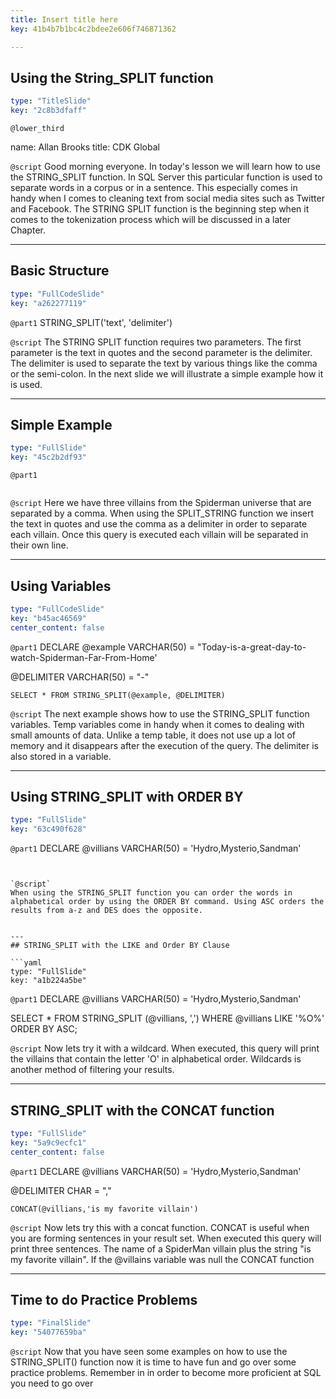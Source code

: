 ```yaml
---
title: Insert title here
key: 41b4b7b1bc4c2bdee2e606f746871362

---
```

## Using the String_SPLIT function

```yaml
type: "TitleSlide"
key: "2c8b3dfaff"
```

`@lower_third`

name: Allan Brooks
title: CDK Global


`@script`
Good morning everyone. In today's lesson we will learn how to use the STRING_SPLIT function. In SQL Server this particular function is used to separate words in a corpus or in a sentence. This especially comes in handy when I comes to cleaning text from social media sites such as Twitter and Facebook. The STRING SPLIT function is the beginning step when it comes to the tokenization process which will be discussed in a later Chapter.


---
## Basic Structure

```yaml
type: "FullCodeSlide"
key: "a262277119"
```

`@part1`
STRING_SPLIT('text', 'delimiter')


`@script`
The STRING SPLIT function requires two parameters. The first parameter is the text in quotes and the second parameter is the delimiter. The delimiter is used to separate the text by various things like the comma or the semi-colon.
In the next slide we will illustrate a simple example how it is used.


---
## Simple Example

```yaml
type: "FullSlide"
key: "45c2b2df93"
```

`@part1`
```STRING_SPLIT('Hydro,Mysterio,Sandman', ',')
```


`@script`
Here we have three villains from the Spiderman universe that are separated by a comma. When using the SPLIT_STRING function we insert the text in quotes and use the comma as a delimiter in order to separate each villain. Once this query is executed each villain will be separated in their own line.


---
## Using Variables

```yaml
type: "FullCodeSlide"
key: "b45ac46569"
center_content: false
```

`@part1`
DECLARE @example VARCHAR(50) = "Today-is-a-great-day-to-watch-Spiderman-Far-From-Home' 

@DELIMITER VARCHAR(50) = "-"

```SELECT * FROM STRING_SPLIT(@example, @DELIMITER)```


`@script`
The next example shows how to use the STRING_SPLIT function variables. Temp variables come in handy when it comes to  dealing with small amounts of data. Unlike a temp table, it does not use up a lot of memory and it disappears after the execution of the query. The delimiter is also stored in a variable.


---
## Using STRING_SPLIT with ORDER BY

```yaml
type: "FullSlide"
key: "63c490f628"
```

`@part1`
DECLARE @villians VARCHAR(50) = 'Hydro,Mysterio,Sandman'

```STRING_SPLIT('Hydro,Mysterio,Sandman', ',') ORDER BY ASC


`@script`
When using the STRING_SPLIT function you can order the words in alphabetical order by using the ORDER BY command. Using ASC orders the results from a-z and DES does the opposite.


---
## STRING_SPLIT with the LIKE and Order BY Clause

```yaml
type: "FullSlide"
key: "a1b224a5be"
```

`@part1`
DECLARE @villians VARCHAR(50) = 'Hydro,Mysterio,Sandman'


SELECT * 
FROM STRING_SPLIT (@villians, ',')
WHERE @villians LIKE '%O%'
ORDER BY ASC;


`@script`
Now lets try it with a wildcard. When executed, this query will print the villains that contain the letter 'O' in alphabetical order. Wildcards is another method of filtering your results.


---
## STRING_SPLIT with the CONCAT function

```yaml
type: "FullSlide"
key: "5a9c9ecfc1"
center_content: false
```

`@part1`
DECLARE @villians VARCHAR(50) = 'Hydro,Mysterio,Sandman'

@DELIMITER CHAR = ","

```CONCAT(@villians,'is my favorite villain')```


`@script`
Now lets try this with a concat function. CONCAT is useful when you are forming sentences in your result set. When executed this query will print three sentences. The name of a SpiderMan villain plus the string "is my favorite villain". If the @villains variable was null the CONCAT function


---
## Time to do Practice Problems

```yaml
type: "FinalSlide"
key: "54077659ba"
```

`@script`
Now that you have seen some examples on how to use the STRING_SPLIT() function now it is time to have fun and go over some practice problems. Remember in in order to become more proficient at SQL you need to go over


